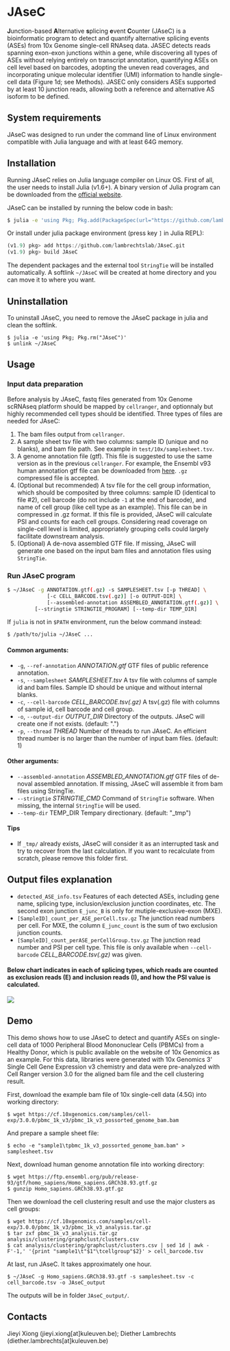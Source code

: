 # JAseC
**J**unction-based **A**lternative **s**plicing **e**vent **C**ounter (JAseC) is a bioinformatic program to detect and quantify alternative splicing events (ASEs) from 10x Genome single-cell RNAseq data. JASEC detects reads spanning exon-exon junctions within a gene, while discovering all types of ASEs without relying entirely on transcript annotation, quantifying ASEs on cell level based on barcodes,  adopting the uneven read coverages, and incorporating unique molecular identifier (UMI) information to handle single-cell data (Figure 1d; see Methods). JASEC only considers ASEs supported by at least 10 junction reads, allowing both a reference and alternative AS isoform to be defined.

## System requirements
JAseC was designed to run under the command line of Linux environment compatible with Julia language and with at least 64G memory.

## Installation
Running JAseC relies on Julia language compiler on Linux OS. First of all, the user needs to install Julia (v1.6+). A binary version of Julia program can be downloaded from the [official website](https://julialang.org/downloads/).

JAseC can be installed by running the below code in bash:
```bash
$ julia -e 'using Pkg; Pkg.add(PackageSpec(url="https://github.com/lambrechtslab/JAseC.git"))'
```
Or install under julia package environment (press key `]` in Julia REPL):
```julia
(v1.9) pkg> add https://github.com/lambrechtslab/JAseC.git
(v1.9) pkg> build JAseC
```
The dependent packages and the external tool `StringTie` will be installed automatically. A softlink `~/JAseC` will be created at home directory and you can move it to where you want.

## Uninstallation
To uninstall JAseC, you need to remove the JAseC package in julia and clean the softlink.
```
$ julia -e 'using Pkg; Pkg.rm("JAseC")'
$ unlink ~/JAseC
```

## Usage
### Input data preparation
Before analysis by JAseC, fastq files generated from 10x Genome scRNAseq platform should be mapped by `cellranger`, and optionnaly but highly recommended cell types should be identified. Three types of files are needed for JAseC:
1. The bam files output from `cellranger`.
2. A sample sheet tsv file with two columns: sample ID (unique and no blanks), and bam file path. See example in `test/10x/samplesheet.tsv`.
3. A genome annotation file (gtf). This file is suggested to use the same version as in the previous `cellranger`. For example, the Ensembl v93 human annotation gtf file can be downloaded from [here](https://ftp.ensembl.org/pub/release-93/gtf/homo_sapiens/Homo_sapiens.GRCh38.93.gtf.gz). `.gz` compressed file is accepted.
4. (Optional but recommended) A tsv file for the cell group information, which should be composited by three columns: sample ID (identical to file #2), cell barcode (do not include `-1` at the end of barcode), and name of cell group (like cell type as an example). This file can be in compressed in .gz format. If this file is provided, JAseC will calculate PSI and counts for each cell groups. Considering read coverage on single-cell level is limited, appropriately grouping cells could largely facilitate downstream analysis.
5. (Optional) A de-nova assembled GTF file. If missing, JAseC will generate one based on the input bam files and annotation files using `StringTie`.
### Run JAseC program
```bash
$ ~/JAseC -g ANNOTATION.gtf(.gz) -s SAMPLESHEET.tsv [-p THREAD] \
      	     [-c CELL_BARCODE.tsv(.gz)] [-o OUTPUT-DIR] \
             [--assembled-annotation ASSEMBLED_ANNOTATION.gtf(.gz)] \
	     [--stringtie STRINGTIE_PROGRAM] [--temp-dir TEMP_DIR]
```
If `julia` is not in `$PATH` environment, run the below command instead:
```bash
$ /path/to/julia ~/JAseC ...
```
#### Common arguments:
*  `-g`, `--ref-annotation` _ANNOTATION.gtf_ GTF files of public reference annotation.
*  `-s`, `--samplesheet` _SAMPLESHEET.tsv_
                        A tsv file with columns of sample id and bam files. Sample ID should be unique and without internal blanks.
*  `-c`, `--cell-barcode` _CELL_BARCODE.tsv(.gz)_
                        A tsv(.gz) file with columns of sample id, cell barcode and cell group.
*  `-o`, `--output-dir` _OUTPUT_DIR_ Directory of the outputs. JAseC will create one if not exists. (default: ".")
*  `-p`, `--thread` _THREAD_ Number of threads to run JAseC. An efficient thread number is no larger than the number of input bam files. (default: 1)
#### Other arguments:
*  `--assembled-annotation` _ASSEMBLED_ANNOTATION.gtf_  GTF files of de-noval assembled annotation. If missing, JAseC will assemble it from bam files using StringTie.
*  `--stringtie` _STRINGTIE_CMD_ Command of `StringTie` software. When missing, the internal `StringTie` will be used.
*  `--temp-dir` TEMP_DIR Tempary directionary. (default: "_tmp")
#### Tips
* If `_tmp/` already exists, JAseC will consider it as an interrupted task and try to recover from the last calculation. If you want to recalculate from scratch, please remove this folder first.
## Output files explanation
*  `detected_ASE_info.tsv` Features of each detected ASEs, including gene name, splicing type, inclusion/exclusion junction coordinates, etc. The second exon junction `E_junc_B` is only for mutiple-exclusive-exon (MXE).
*  `[SampleID]_count_per_ASE_perCell.tsv.gz`  The junction read numbers per cell. For MXE, the column `E_junc_count` is the sum of two exclusion junction counts.
*  `[SampleID]_count_perASE_perCellGroup.tsv.gz`  The junction read number and PSI per cell type. This file is only available when `--cell-barcode` _CELL_BARCODE.tsv(.gz)_ was given.
#### Below chart indicates in each of splicing types, which reads are counted as exclusion reads (E) and inclusion reads (I), and how the PSI value is calculated.
![](extdata/chart/bitmap.png)
## Demo
This demo shows how to use JAseC to detect and quantify ASEs on single-cell data of 1000 Peripheral Blood Mononuclear Cells (PBMCs) from a Healthy Donor, which is public available on the website of 10x Genomics as an example. For this data, libraries were generated with 10x Genomics 3' Single Cell Gene Expression v3 chemistry and data were pre-analyzed with Cell Ranger version 3.0 for the aligned bam file and the cell clustering result.

First, download the example bam file of 10x single-cell data (4.5G) into working directory:
```
$ wget https://cf.10xgenomics.com/samples/cell-exp/3.0.0/pbmc_1k_v3/pbmc_1k_v3_possorted_genome_bam.bam
```
And prepare a sample sheet file:
```
$ echo -e "sample1\tpbmc_1k_v3_possorted_genome_bam.bam" > samplesheet.tsv
```
Next, download human genome annotation file into working directory:
```
$ wget https://ftp.ensembl.org/pub/release-93/gtf/homo_sapiens/Homo_sapiens.GRCh38.93.gtf.gz
$ gunzip Homo_sapiens.GRCh38.93.gtf.gz
```
Then we download the cell clustering result and use the major clusters as cell groups:
```
$ wget https://cf.10xgenomics.com/samples/cell-exp/3.0.0/pbmc_1k_v3/pbmc_1k_v3_analysis.tar.gz
$ tar zxf pbmc_1k_v3_analysis.tar.gz analysis/clustering/graphclust/clusters.csv
$ cat analysis/clustering/graphclust/clusters.csv | sed 1d | awk -F'-1,' '{print "sample1\t"$1"\tcellgroup"$2}' > cell_barcode.tsv
```
At last, run JAseC. It takes approximately one hour.
```
$ ~/JAseC -g Homo_sapiens.GRCh38.93.gtf -s samplesheet.tsv -c cell_barcode.tsv -o JAseC_output
```
The outputs will be in folder `JAseC_output/`.
## Contacts
Jieyi Xiong (jieyi.xiong[at]kuleuven.be); Diether Lambrechts (diether.lambrechts[at]kuleuven.be)
